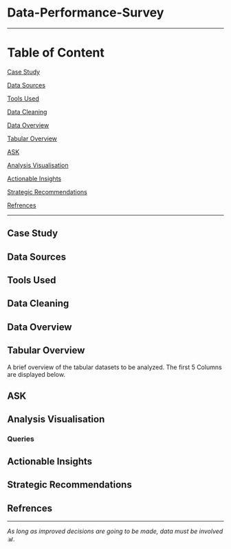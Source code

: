 # Data-Performance-Survey

---

# Table of Content

[Case Study](#case-study)

[Data Sources](#data-sources)

[Tools Used](#tools-used)

[Data Cleaning](#data-cleaning)

[Data Overview](#data-overview) 

[Tabular Overview](#tabular-overview) 

[ASK](#ask)

[Analysis Visualisation](#analysis-visualisation)

[Actionable Insights](#Actionable-insights)

[Strategic Recommendations](#strategic-recommendations)

[Refrences](#refrences)

---

## Case Study 

## Data Sources

## Tools Used

## Data Cleaning

## Data Overview 

## Tabular Overview 

A brief overview of the tabular datasets to be analyzed. The first 5 Columns are displayed below. 

## ASK

## Analysis Visualisation

### Queries

## Actionable Insights

## Strategic Recommendations

## Refrences 

---

*As long as improved decisions are going to be made, data must be involved 📊.* 
